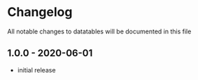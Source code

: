 # Changelog

All notable changes to datatables will be documented in this file

## 1.0.0 - 2020-06-01

- initial release
